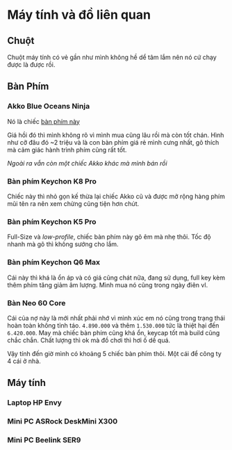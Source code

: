 # Máy tính và đồ liên quan

## Chuột

Chuột máy tính có vẻ gần như mình không hề dể tâm lắm nên nó cứ chạy được là được rồi.

## Bàn Phím

### Akko Blue Oceans Ninja

Nó là chiếc [bàn phím này](https://akkogear.com.vn/san-pham/ban-phim-co-akko-3108-v2-ds-ocean-star-akko-sw-v3/)

Giá hồi đó thì mình không rõ vì mình mua cũng lâu rồi mà còn tốt chán. Hình như cỡ đâu đó ~2 triệu và là con bàn phím giá rẻ mình cưng nhất, gõ thích mà cảm giác hành trình phím cũng rất tốt.

_Ngoài ra vẫn còn một chiếc Akko khác mà mình bán rồi_

### Bàn phím Keychon K8 Pro

Chiếc này thì nhỏ gọn kế thừa lại chiếc Akko cũ và được mở rộng hàng phím mũi tên ra nên xem chừng cũng tiện hơn chút.

### Bàn phím Keychon K5 Pro

Full-Size và _low-profile_, chiếc bàn phím này gõ êm mà nhẹ thôi. Tốc độ nhanh mà gõ thì không sướng cho lắm.

### Bàn phím Keychon Q6 Max

Cái này thì khá là ổn áp và có giá cũng chát nữa, đang sử dụng, full key kèm thêm phím tăng giảm âm lượng. Mình mua nó cũng trong ngày điên vl.

### Bàn Neo 60 Core

Cái của nợ này là mới nhất phải nhớ vì mình xúc em nó cũng trong trạng thái hoàn toàn không tỉnh táo. `4.890.000` và thêm `1.530.000` tức là thiệt hại đến `6.420.000`. May mà chiếc bàn phím cũng khá ổn, keycap tốt mà build cũng chắc chắn. Chất lượng thì ok mà đồ chơi thì hơi ố dề quá.

Vậy tính đến giờ mình có khoảng 5 chiếc bàn phím thôi. Một cái để công ty 4 cái ở nhà.

## Máy tính

### Laptop HP Envy

### Mini PC ASRock DeskMini X300

### Mini PC Beelink SER9

